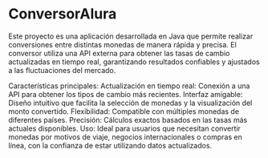 # ConversorAlura

Este proyecto es una aplicación desarrollada en Java que permite realizar conversiones entre distintas monedas de manera rápida y precisa. El conversor utiliza una API externa para obtener las tasas de cambio actualizadas en tiempo real, garantizando resultados confiables y ajustados a las fluctuaciones del mercado.

Características principales:
Actualización en tiempo real: Conexión a una API para obtener los tipos de cambio más recientes.
Interfaz amigable: Diseño intuitivo que facilita la selección de monedas y la visualización del monto convertido.
Flexibilidad: Compatible con múltiples monedas de diferentes países.
Precisión: Cálculos exactos basados en las tasas más actuales disponibles.
Uso:
Ideal para usuarios que necesitan convertir monedas por motivos de viaje, negocios internacionales o compras en línea, con la confianza de estar utilizando datos actualizados.

